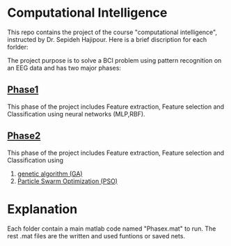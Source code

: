 # Computational Intelligence
This repo contains the project of the course "computational intelligence", instructed by Dr. Sepideh Hajipour. 
Here is a brief discription for each forlder:

The project purpose is to solve a BCI problem using pattern recognition on an EEG data and has two major phases: 
## [Phase1](./phase1/)
This phase of the project includes Feature extraction, Feature selection and Classification using neural networks (MLP,RBF).

## [Phase2](./phase2/)
This phase of the project includes Feature extraction, Feature selection and Classification using
1. [genetic algorithm (GA)](./phase2/GA/)
2. [Particle Swarm Optimization (PSO)](./phase2/PSO/)

# Explanation
Each folder contain a main matlab code named "Phasex.mat" to run. The rest .mat files are the written and used funtions or saved nets.